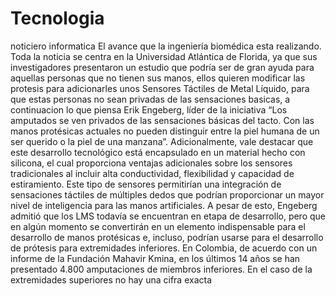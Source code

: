 # Tecnologia
noticiero informatica
El avance que la ingeniería biomédica esta realizando.
Toda la noticia se centra en la Universidad Atlántica de Florida, ya que sus investigadores presentaron un estudio que podría ser de gran ayuda para aquellas personas que no tienen sus manos, ellos quieren modificar 
las protesis para adicionarles  unos Sensores Táctiles de Metal Líquido, para que estas personas no sean privadas de las sensaciones basicas, a continuacion lo que piensa Erik Engeberg, líder de la iniciativa “Los 
amputados se ven privados de las sensaciones básicas del tacto. Con las manos protésicas actuales no pueden distinguir entre la piel humana de un ser querido o la piel de una manzana”.
Adicionalmente, vale destacar que este desarrollo tecnológico está encapsulado en un material hecho con silicona, el cual proporciona ventajas adicionales sobre los sensores tradicionales al incluir alta 
conductividad, flexibilidad y capacidad de estiramiento.
Este tipo de sensores permitirían una integración de sensaciones táctiles de múltiples dedos que podrían proporcionar un mayor nivel de inteligencia para las manos artificiales.
A pesar de esto, Engeberg admitió que los LMS todavía se encuentran en etapa de desarrollo, pero que en algún momento se convertirán en un elemento indispensable para el desarrollo
de manos protésicas e, incluso, podrían usarse para el desarrollo de prótesis para extremidades inferiores.
En Colombia, de acuerdo con un informe de la Fundación Mahavir Kmina, en los últimos 14 años se han presentado 4.800 amputaciones de miembros inferiores. 
En el caso de la extremidades superiores no hay una cifra exacta
